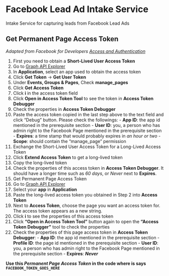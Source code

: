 # Facebook Lead Ad Intake Service
Intake Service for capturing leads from Facebook Lead Ads

## Get Permanent Page Access Token
*Adapted from Facebook for Developers [Access and Authentication](https://developers.facebook.com/docs/marketing-api/access)*

1. First you need to obtain a **Short-Lived User Access Token**
  1. Go to [Graph API Explorer](https://developers.facebook.com/tools/explorer/)
  1. In **Application**, select an app used to obtain the access token
  1. Click **Get Token** → **Get User Token**
  1. Under **Events, Groups &amp; Pages**, Check **manage_pages**
  1. Click **Get Access Token**
  1. Click **i** in the access token field
  1. Click **Open in Access Token Tool** to see the token in **Access Token Debugger**
  1. Check the properties in **Access Token Debugger**
  1. Paste the access token copied in the last step above to the text field and click “Debug” button. Please check the followings:
    - **App ID**: the app id mentioned in the prerequisite section
    - **User ID**: you, a person who has admin right to the Facebook Page mentioned in the prerequisite section
    - **Expires**: a time stamp that would probably expires in *an hour or two*
    - **Scope**: should contain the “manage_page” permission
1. Exchange the Short-Lived User Access Token for a Long-Lived Access Token
  1. Click **Extend Access Token** to get a long-lived token
  1. Copy the long-lived token
  1. Check the properties of this access token in **Access Token Debugger**. It should have a longer time such as *60 days*, or *Never* next to **Expires**. 
1. Get Permanent Page Access Token
  1. Go to [Graph API Explorer](https://developers.facebook.com/tools/explorer/)
  1. Select your **app** in **Application**
  1. Paste the long-lived access token you obtained in Step 2 into **Access Token**
  1. Next to **Access Token**, choose the page you want an access token for. The access token appears as a new string.
  1. Click **i** to see the properties of this access token
  1. Click **“Open in Access Token Tool”** button again to open the **“Access Token Debugger”** tool to check the properties
  1. Check the properties of this page access token in **Access Token Debugger**:
    - **App ID**: the app id mentioned in the prerequisite section
    - **Profile ID**: the page id mentioned in the prerequisite section
    - **User ID**: you, a person who has admin right to the Facebook Page mentioned in the prerequisite section
    - **Expires**: ***Never***
    
 **Use this *Permanent Page Access Token* in the code where is says `FACEBOOK_TOKEN_GOES_HERE`**
